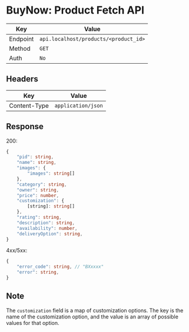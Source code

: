 # BuyNow: Product Fetch API

| Key | Value |
| --- | --- |
| Endpoint | `api.localhost/products/<product_id>` |
| Method | `GET` |
| Auth | `No` |

## Headers

| Key | Value |
| --- | --- |
| Content-Type | `application/json` |

## Response

200:

```ts
{
    "pid": string,
    "name": string,
    "images": {
        "images": string[]
    },
    "category": string,
    "owner": string,
    "price": number,
    "customization": {
        [string]: string[]
    },
    "rating": string,
    "description": string,
    "availability": number,
    "deliveryOption": string,
}
```

4xx/5xx:

```ts
{   
    "error_code": string, // "BXxxxx"
    "error": string,
}
```

## Note

The `customization` field is a map of customization options. The key is the name of the customization option, and the value is an array of possible values for that option.
